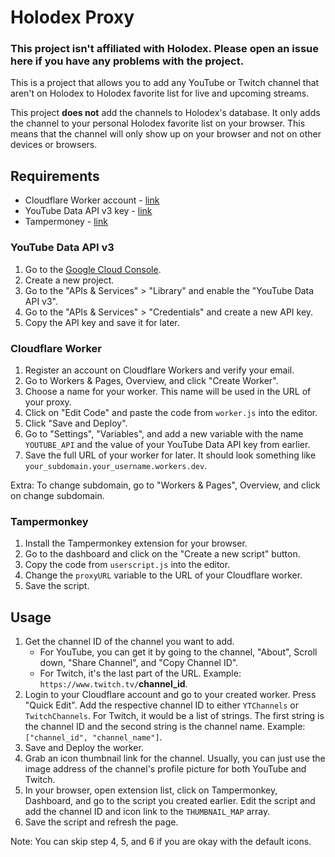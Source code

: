 # Holodex Proxy

### This project isn't affiliated with Holodex. Please open an issue here if you have any problems with the project.

This is a project that allows you to add any YouTube or Twitch channel that aren't on Holodex to Holodex favorite list for live and upcoming streams. 

This project **does not** add the channels to Holodex's database. It only adds the channel to your personal Holodex favorite list on your browser. This means that the channel will only show up on your browser and not on other devices or browsers.

## Requirements
- Cloudflare Worker account - [link](https://workers.cloudflare.com/)
- YouTube Data API v3 key - [link](https://console.developers.google.com/)
- Tampermoney - [link](https://www.tampermonkey.net/)

### YouTube Data API v3
1. Go to the [Google Cloud Console](https://console.developers.google.com/).
2. Create a new project.
3. Go to the "APIs & Services" > "Library" and enable the "YouTube Data API v3".
4. Go to the "APIs & Services" > "Credentials" and create a new API key.
5. Copy the API key and save it for later.

### Cloudflare Worker
1. Register an account on Cloudflare Workers and verify your email.
2. Go to Workers & Pages, Overview, and click "Create Worker".
3. Choose a name for your worker. This name will be used in the URL of your proxy.
4. Click on "Edit Code" and paste the code from `worker.js` into the editor.
5. Click "Save and Deploy".
6. Go to "Settings", "Variables", and add a new variable with the name `YOUTUBE_API` and the value of your YouTube Data API key from earlier.
7. Save the full URL of your worker for later. It should look something like `your_subdomain.your_username.workers.dev`.

Extra: To change subdomain, go to "Workers & Pages", Overview, and click on change subdomain.

### Tampermonkey
1. Install the Tampermonkey extension for your browser.
2. Go to the dashboard and click on the "Create a new script" button.
3. Copy the code from `userscript.js` into the editor.
4. Change the `proxyURL` variable to the URL of your Cloudflare worker.
5. Save the script.

## Usage
1. Get the channel ID of the channel you want to add.
    - For YouTube, you can get it by going to the channel, "About", Scroll down, "Share Channel", and "Copy Channel ID".
    - For Twitch, it's the last part of the URL. Example: `https://www.twitch.tv/`**channel_id**.
2. Login to your Cloudflare account and go to your created worker. Press "Quick Edit". Add the respective channel ID to either `YTChannels` or `TwitchChannels`. For Twitch, it would be a list of strings. The first string is the channel ID and the second string is the channel name. Example: `["channel_id", "channel_name"]`.
3. Save and Deploy the worker.
4. Grab an icon thumbnail link for the channel. Usually, you can just use the image address of the channel's profile picture for both YouTube and Twitch.
5. In your browser, open extension list, click on Tampermonkey, Dashboard, and go to the script you created earlier. Edit the script and add the channel ID and icon link to the `THUMBNAIL_MAP` array.
6. Save the script and refresh the page.

Note: You can skip step 4, 5, and 6 if you are okay with the default icons.
